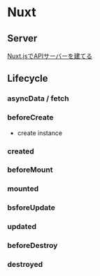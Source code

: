 
# Nuxt

## Server
[Nuxt.jsでAPIサーバーを建てる](https://qiita.com/frosted_bird/items/2fec151388ae8de39847)

## Lifecycle 

### asyncData / fetch

### beforeCreate

  - create instance

### created

### beforeMount

### mounted

### bsforeUpdate

### updated

### beforeDestroy

### destroyed 

